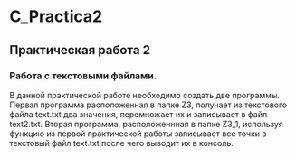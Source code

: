 # C_Practica2
## Практическая работа 2
### Работа с текстовыми файлами.
В данной практической работе необходимо создать две программы. Первая программа расположенная в папке Z3, получает из текстового файла text.txt два значения, перемножает их и записывает в файл text2.txt. Вторая программа, расположеннная в папке Z3_1, используя функцию из первой практической работы записывает все точки в текстовый файл text.txt после чего выводит их в консоль.
